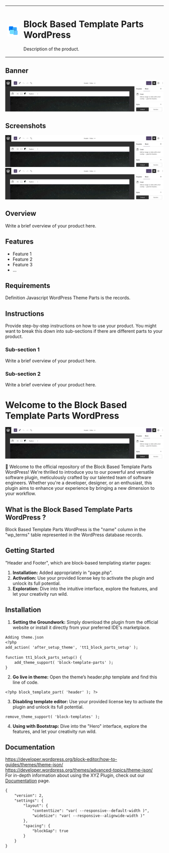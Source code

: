 <table>
  <tr>
    <td><img src="static/icon-256x256.gif" alt="Icon" width="50"></td>
    <td>
      <h1>Block Based Template Parts WordPress</h1>
      <p>Description of the product.</p>
    </td>
  </tr>
</table>

## Banner

![Banner Image](static/plugin_logo.png)

## Screenshots

![Screenshot 1](plugin_logo.png)
![Screenshot 2](plugin_logo.png)

## Overview

Write a brief overview of your product here.

## Features

- Feature 1
- Feature 2
- Feature 3
- ...

## Requirements

Definition Javascript WordPress Theme Parts is the records.

## Instructions

Provide step-by-step instructions on how to use your product. You might want to break this down into sub-sections if there are different parts to your product.

### Sub-section 1

Write a brief overview of your product here.

### Sub-section 2

Write a brief overview of your product here.

# Welcome to the Block Based Template Parts WordPress

![Plugin Logo](plugin_logo.png)

👋 Welcome to the official repository of the Block Based Template Parts WordPress! We're thrilled to introduce you to our powerful and versatile software plugin, meticulously crafted by our talented team of software engineers. Whether you're a developer, designer, or an enthusiast, this plugin aims to enhance your experience by bringing a new dimension to your workflow.

## What is the Block Based Template Parts WordPress ?

Block Based Template Parts WordPress is the "name" column in the "wp_terms" table represented in the WordPress database records.

## Getting Started

"Header and Footer", which are block-based templating starter pages:

1. **Installation:** Added appropriately in "page.php".
2. **Activation:** Use your provided license key to activate the plugin and unlock its full potential.
3. **Exploration:** Dive into the intuitive interface, explore the features, and let your creativity run wild.

## Installation

1. **Setting the Groundwork:** Simply download the plugin from the official website or install it directly from your preferred IDE's marketplace.
```
Adding theme.json
<?php
add_action( 'after_setup_theme', 'tt1_block_parts_setup' );

function tt1_block_parts_setup() {
    add_theme_support( 'block-template-parts' );
}
```
2. **Go live in theme:** Open the theme’s header.php template and find this line of code.
```
<?php block_template_part( 'header' ); ?>
```
3. **Disabling template editor:** Use your provided license key to activate the plugin and unlock its full potential.
```
remove_theme_support( 'block-templates' );
```
4. **Using with Bootstrap:** Dive into the "Hero" interface, explore the features, and let your creativity run wild.

## Documentation
https://developer.wordpress.org/block-editor/how-to-guides/themes/theme-json/ <br />
https://developer.wordpress.org/themes/advanced-topics/theme-json/ <br />
For in-depth information about using the XYZ Plugin, check out our [Documentation](documentation.md) page.
```
{
    "version": 2,
    "settings": {
        "layout": {
            "contentSize": "var( --responsive--default-width )",
            "wideSize": "var( --responsive--alignwide-width )"
        },
        "spacing": {
            "blockGap": true
        }
    }
}
```

